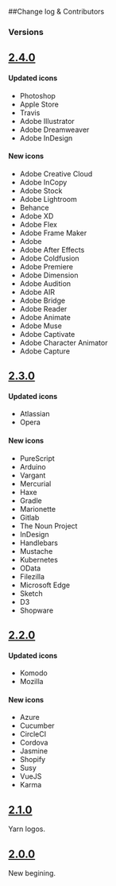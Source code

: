 ##Change log & Contributors

### Versions

## [2.4.0](#2.4.0)

#### Updated icons
- Photoshop
- Apple Store
- Travis
- Adobe Illustrator
- Adobe Dreamweaver
- Adobe InDesign

#### New icons
- Adobe Creative Cloud
- Adobe InCopy
- Adobe Stock
- Adobe Lightroom
- Behance
- Adobe XD
- Adobe Flex
- Adobe Frame Maker
- Adobe
- Adobe After Effects
- Adobe Coldfusion
- Adobe Premiere
- Adobe Dimension
- Adobe Audition
- Adobe AIR
- Adobe Bridge
- Adobe Reader
- Adobe Animate
- Adobe Muse
- Adobe Captivate
- Adobe Character Animator
- Adobe Capture

## [2.3.0](#2.3.0)

#### Updated icons
- Atlassian
- Opera

#### New icons
- PureScript
- Arduino
- Vargant
- Mercurial
- Haxe
- Gradle
- Marionette
- Gitlab
- The Noun Project
- InDesign
- Handlebars
- Mustache
- Kubernetes
- OData
- Filezilla
- Microsoft Edge
- Sketch
- D3
- Shopware

## [2.2.0](#2.2.0)

#### Updated icons
- Komodo
- Mozilla

#### New icons
- Azure
- Cucumber
- CircleCI
- Cordova
- Jasmine
- Shopify
- Susy
- VueJS
- Karma

## [2.1.0](#2.1.0)
Yarn logos.

## [2.0.0](#2.0.0)
New begining.